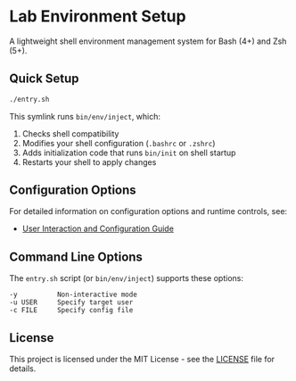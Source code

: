 # Lab Environment Setup

A lightweight shell environment management system for Bash (4+) and Zsh (5+).

## Quick Setup

```bash
./entry.sh
```

This symlink runs `bin/env/inject`, which:

1. Checks shell compatibility
2. Modifies your shell configuration (`.bashrc` or `.zshrc`)
3. Adds initialization code that runs `bin/init` on shell startup
4. Restarts your shell to apply changes

## Configuration Options

For detailed information on configuration options and runtime controls, see:
- [User Interaction and Configuration Guide](doc/manual/initiation.md)

## Command Line Options

The `entry.sh` script (or `bin/env/inject`) supports these options:
```
-y          Non-interactive mode
-u USER     Specify target user
-c FILE     Specify config file
```

## License

This project is licensed under the MIT License - see the [LICENSE](LICENSE) file for details.
